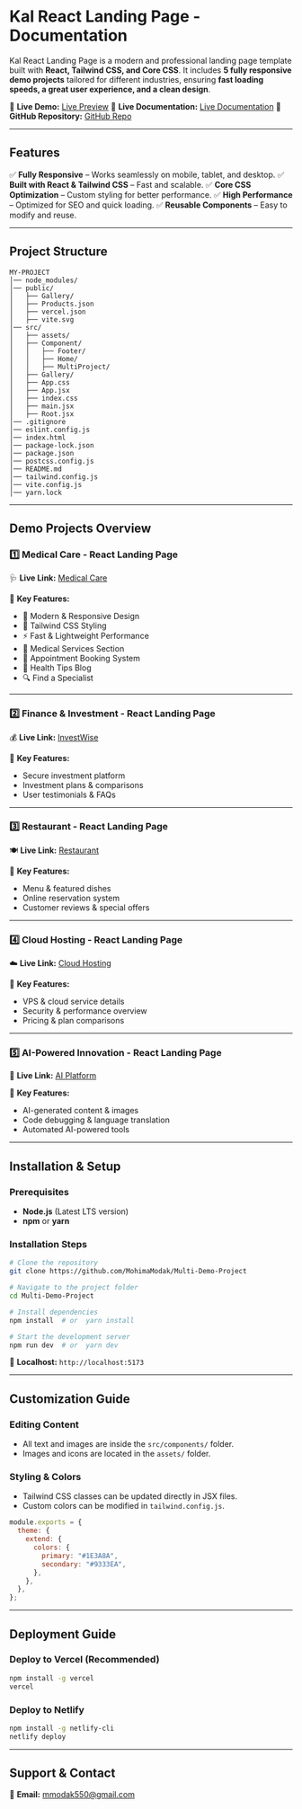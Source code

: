 # Kal React Landing Page - Documentation

Kal React Landing Page is a modern and professional landing page template built with **React, Tailwind CSS, and Core CSS**. It includes **5 fully responsive demo projects** tailored for different industries, ensuring **fast loading speeds, a great user experience, and a clean design**.

🔗 **Live Demo:** [Live Preview](https://multi-demo-project-xf8e.vercel.app/)
🔗 **Live Documentation:** [Live Documentation](https://live-documentation-six.vercel.app/ProjectOverview)
📁 **GitHub Repository:** [GitHub Repo](https://github.com/MohimaModak/Multi-Demo-Project)

---

## Features

✅ **Fully Responsive** – Works seamlessly on mobile, tablet, and desktop.
✅ **Built with React & Tailwind CSS** – Fast and scalable.
✅ **Core CSS Optimization** – Custom styling for better performance.
✅ **High Performance** – Optimized for SEO and quick loading.
✅ **Reusable Components** – Easy to modify and reuse.

---

## Project Structure

```
MY-PROJECT
│── node_modules/
│── public/
│   ├── Gallery/
│   ├── Products.json
│   ├── vercel.json
│   ├── vite.svg
│── src/
│   ├── assets/
│   ├── Component/
│   │   ├── Footer/
│   │   ├── Home/
│   │   ├── MultiProject/
│   ├── Gallery/
│   ├── App.css
│   ├── App.jsx
│   ├── index.css
│   ├── main.jsx
│   ├── Root.jsx
│── .gitignore
│── eslint.config.js
│── index.html
│── package-lock.json
│── package.json
│── postcss.config.js
│── README.md
│── tailwind.config.js
│── vite.config.js
│── yarn.lock
```

---

## Demo Projects Overview

### 1️⃣ Medical Care - React Landing Page

🩺 **Live Link:** [Medical Care](https://health-care-kappa-ivory.vercel.app/)

🌟 **Key Features:**
- 🚀 Modern & Responsive Design
- 🎨 Tailwind CSS Styling
- ⚡ Fast & Lightweight Performance
- 🏥 Medical Services Section
- 📅 Appointment Booking System
- 📜 Health Tips Blog
- 🔍 Find a Specialist

---

### 2️⃣ Finance & Investment - React Landing Page

💰 **Live Link:** [InvestWise](https://finance-and-investment.vercel.app/)

🌟 **Key Features:**
- Secure investment platform
- Investment plans & comparisons
- User testimonials & FAQs

---

### 3️⃣ Restaurant - React Landing Page

🍽️ **Live Link:** [Restaurant](https://resturant-ten-zeta.vercel.app/)

🌟 **Key Features:**
- Menu & featured dishes
- Online reservation system
- Customer reviews & special offers

---

### 4️⃣ Cloud Hosting - React Landing Page

☁️ **Live Link:** [Cloud Hosting](https://cloud-hosting-dusky.vercel.app/)

🌟 **Key Features:**
- VPS & cloud service details
- Security & performance overview
- Pricing & plan comparisons

---

### 5️⃣ AI-Powered Innovation - React Landing Page

🤖 **Live Link:** [AI Platform](https://ai-platform-kappa.vercel.app/)

🌟 **Key Features:**
- AI-generated content & images
- Code debugging & language translation
- Automated AI-powered tools

---

## Installation & Setup

### **Prerequisites**
- **Node.js** (Latest LTS version)
- **npm** or **yarn**

### **Installation Steps**

```bash
# Clone the repository
git clone https://github.com/MohimaModak/Multi-Demo-Project

# Navigate to the project folder
cd Multi-Demo-Project

# Install dependencies
npm install  # or  yarn install

# Start the development server
npm run dev  # or  yarn dev
```

📌 **Localhost:** `http://localhost:5173`

---

## Customization Guide

### **Editing Content**
- All text and images are inside the `src/components/` folder.
- Images and icons are located in the `assets/` folder.

### **Styling & Colors**
- Tailwind CSS classes can be updated directly in JSX files.
- Custom colors can be modified in `tailwind.config.js`.

```js
module.exports = {
  theme: {
    extend: {
      colors: {
        primary: "#1E3A8A",
        secondary: "#9333EA",
      },
    },
  },
};
```

---

## Deployment Guide

### **Deploy to Vercel (Recommended)**
```bash
npm install -g vercel
vercel
```

### **Deploy to Netlify**
```bash
npm install -g netlify-cli
netlify deploy
```

---

## Support & Contact

📧 **Email:** mmodak550@gmail.com